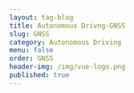 ```yaml
---
layout: tag-blog
title: Autonomous Drivng-GNSS
slug: GNSS
category: Autonomous Driving
menu: false
order: GNSS
header-img: /img/vue-logo.png
published: true
---
```

